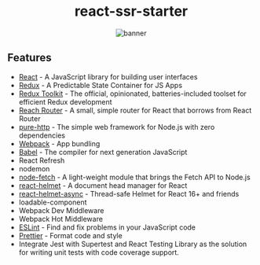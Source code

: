 <h1 align="center">react-ssr-starter</h1>

<p align="center">
  <img src="https://user-images.githubusercontent.com/15341301/130331448-556da486-34e6-42ae-bcc5-ea0cf92bbff6.png" alt="banner" >
</p>

## Features

- [React](https://reactjs.org) - A JavaScript library for building user interfaces
- [Redux](https://redux.js.org) - A Predictable State Container for JS Apps
- [Redux Toolkit](https://redux-toolkit.js.org) - The official, opinionated, batteries-included toolset for efficient Redux development
- [Reach Router](https://reach.tech/router) - A small, simple router for React that borrows from React Router
- [pure-http](https://github.com/htdangkhoa/pure-http) - The simple web framework for Node.js with zero dependencies
- [Webpack](https://webpack.js.org) - App bundling
- [Babel](https://babeljs.io) - The compiler for next generation JavaScript
- React Refresh
- nodemon
- [node-fetch](https://github.com/node-fetch/node-fetch) - A light-weight module that brings the Fetch API to Node.js
- [react-helmet](https://github.com/nfl/react-helmet) - A document head manager for React
- [react-helmet-async](https://github.com/staylor/react-helmet-async) - Thread-safe Helmet for React 16+ and friends
- loadable-component
- Webpack Dev Middleware
- Webpack Hot Middleware
- [ESLint](https://eslint.org) - Find and fix problems in your JavaScript code
- [Prettier](https://prettier.io/) - Format code and style
- Integrate Jest with Supertest and React Testing Library as the solution for writing unit tests with code coverage support.

